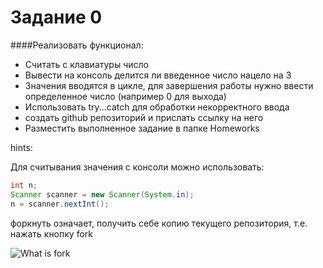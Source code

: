 # Задание 0

####Реализовать функционал:
  * Считать с клавиатуры число
  * Вывести на консоль делится ли введенное число нацело на 3
  * Значения вводятся в цикле, для завершения работы нужно ввести определенное число (например 0 для выхода)
  * Использовать try...catch для обработки некорректного ввода
  * создать  github репозиторий и прислать ссылку на него
  * Разместить выполненное задание в папке Homeworks

hints:

Для считывания значения с консоли можно использовать:
```java
int n;
Scanner scanner = new Scanner(System.in);
n = scanner.nextInt();
```

форкнуть означает, получить себе копию текущего репозитория, т.е. нажать кнопку fork

![What is fork](https://github.com/nesterione/JavaTrainings/blob/master/Assignments/images/what_is_fork.PNG)
